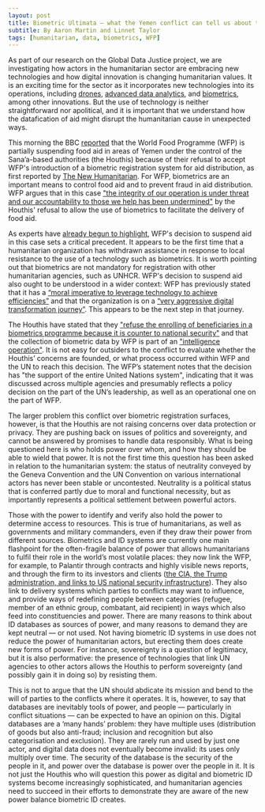 ```yaml
---
layout: post
title: Biometric Ultimata — what the Yemen conflict can tell us about the politics of digital ID systems
subtitle: By Aaron Martin and Linnet Taylor
tags: [humanitarian, data, biometrics, WFP]
---
```

As part of our research on the Global Data Justice project, we are investigating how actors in the humanitarian sector are embracing new technologies and how digital innovation is changing humanitarian values. It is an exciting time for the sector as it incorporates new technologies into its operations, including [drones](https://insight.wfp.org/drones-5-reasons-why-the-world-food-programme-is-using-them-20ca47e73b56), [advanced data analytics](https://globaldatajustice.org/2019-02-06-WFP-palantir/), and [biometrics](https://www.theengineroom.org/biometrics-in-the-humanitarian-sector/), among other innovations. But the use of technology is neither straightforward nor apolitical, and it is important that we understand how the datafication of aid might disrupt the humanitarian cause in unexpected ways.

This morning the BBC [reported](https://www.bbc.com/news/world-middle-east-48716258) that the World Food Programme (WFP) is partially suspending food aid in areas of Yemen under the control of the Sana’a-based authorities (the Houthis) because of their refusal to accept WFP's introduction of a biometric registration system for aid distribution, as first reported by [The New Humanitarian](https://www.thenewhumanitarian.org/news/2019/06/17/un-yemen-rebels-aid-theft-biometrics). For WFP, biometrics are an important means to control food aid and to prevent fraud in aid distribution. WFP argues that in this case ["the integrity of our operation is under threat and our accountability to those we help has been undermined"](https://reliefweb.int/report/yemen/world-food-programme-begins-partial-suspension-aid-yemen) by the Houthis' refusal to allow the use of biometrics to facilitate the delivery of food aid.

As experts have [already begun to highlight](https://twitter.com/drbenhayes/status/1141971597563236353), WFP's decision to suspend aid in this case sets a critical precedent. It appears to be the first time that a humanitarian organization has withdrawn assistance in response to local resistance to the use of a technology such as biometrics. It is worth pointing out that biometrics are not mandatory for registration with other humanitarian agencies, such as UNHCR. WFP's decision to suspend aid also ought to be understood in a wider context: WFP has previously stated that it has a [“moral imperative to leverage technology to achieve efficiencies”](https://globaldatajustice.org/2019-02-06-WFP-palantir/) and that the organization is on a [“very aggressive digital transformation journey”](https://globaldatajustice.org/2019-02-06-WFP-palantir/). This appears to be the next step in that journey.

The Houthis have stated that they ["refuse the enrolling of beneficiaries in a biometrics programme because it is counter to national security"](https://www.thenewhumanitarian.org/news/2019/06/17/un-yemen-rebels-aid-theft-biometrics) and that the collection of biometric data by WFP is part of an ["intelligence operation"](https://twitter.com/BenParker140/status/1141812864904249354). It is not easy for outsiders to the conflict to evaluate whether the Houthis’ concerns are founded, or what process occurred within WFP and the UN to reach this decision. The WFP’s statement notes that the decision has "the support of the entire United Nations system", indicating that it was discussed across multiple agencies and presumably reflects a policy decision on the part of the UN’s leadership, as well as an operational one on the part of WFP.

The larger problem this conflict over biometric registration surfaces, however, is that the Houthis are not raising concerns over data protection or privacy. They are pushing back on issues of politics and sovereignty, and cannot be answered by promises to handle data responsibly. What is being questioned here is who holds power over whom, and how they should be able to wield that power. It is not the first time this question has been asked in relation to the humanitarian system: the status of neutrality conveyed by the Geneva Convention and the UN Convention on various international actors has never been stable or uncontested. Neutrality is a political status that is conferred partly due to moral and functional necessity, but as importantly represents a political settlement between powerful actors.

Those with the power to identify and verify also hold the power to determine access to resources. This is true of humanitarians, as well as governments and military commanders, even if they draw their power from different sources. Biometrics and ID systems are currently one main flashpoint for the often-fragile balance of power that allows humanitarians to fulfil their role in the world’s most volatile places: they now link the WFP, for example, to Palantir through contracts and highly visible news reports, and through the firm to its investors and clients ([the CIA, the Trump administration, and links to US national security infrastructure](https://theintercept.com/2019/05/02/peter-thiels-palantir-was-used-to-bust-hundreds-of-relatives-of-migrant-children-new-documents-show/)). They also link to delivery systems which parties to conflicts may want to influence, and provide ways of redefining people between categories (refugee, member of an ethnic group, combatant, aid recipient) in ways which also feed into constituencies and power. There are many reasons to think about ID databases as sources of power, and many reasons to demand they are kept neutral — or not used. Not having biometric ID systems in use does not reduce the power of humanitarian actors, but erecting them does create new forms of power. For instance, sovereignty is a question of legitimacy, but it is also performative: the presence of technologies that link UN agencies to other actors allows the Houthis to perform sovereignty (and possibly gain it in doing so) by resisting them. 

This is not to argue that the UN should abdicate its mission and bend to the will of parties to the conflicts where it operates. It is, however, to say that databases are inevitably tools of power, and people — particularly in conflict situations — can be expected to have an opinion on this. Digital databases are a ‘many hands’ problem: they have multiple uses (distribution of goods but also anti-fraud; inclusion and recognition but also categorisation and exclusion). They are rarely run and used by just one actor, and digital data does not eventually become invalid: its uses only multiply over time. The security of the database is the security of the people in it, and power over the database is power over the people in it. It is not just the Houthis who will question this power as digital and biometric ID systems become increasingly sophisticated, and humanitarian agencies need to succeed in their efforts to demonstrate they are aware of the new power balance biometric ID creates.
